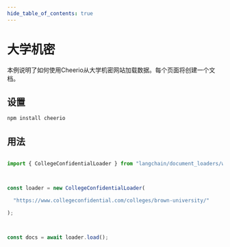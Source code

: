 ```yaml
---
hide_table_of_contents: true
---
```


# 大学机密

本例说明了如何使用Cheerio从大学机密网站加载数据。每个页面将创建一个文档。

## 设置

```bash npm2yarn
npm install cheerio

```


## 用法

```typescript

import { CollegeConfidentialLoader } from "langchain/document_loaders/web/college_confidential";



const loader = new CollegeConfidentialLoader(

  "https://www.collegeconfidential.com/colleges/brown-university/"

);



const docs = await loader.load();

```

